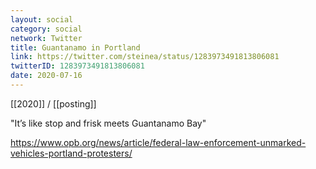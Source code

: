 ```yaml
---
layout: social
category: social
network: Twitter
title: Guantanamo in Portland
link: https://twitter.com/steinea/status/1283973491813806081
twitterID: 1283973491813806081
date: 2020-07-16
---
```


[[2020]] / [[posting]]

"It’s like stop and frisk meets Guantanamo Bay"

<https://www.opb.org/news/article/federal-law-enforcement-unmarked-vehicles-portland-protesters/>
